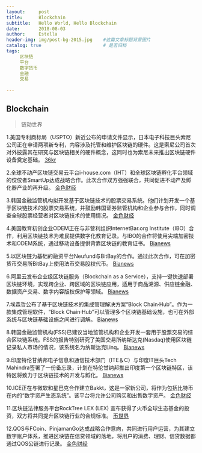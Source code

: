 ```yaml
---
layout:     post
title:      Blockchain
subtitle:   Hello World, Hello Blockchain
date:       2018-08-03 
author:     Estella 
header-img: img/post-bg-2015.jpg 	#这篇文章标题背景图片
catalog: true 						# 是否归档
tags:	
     区块链
     平台
     数字货币
     金融
     交易
    
---
```


## Blockchain
>链动世界

1.美国专利商标局（USPTO）新近公布的申请文件显示，日本电子科技巨头索尼公司正在申请两项新专利，内容涉及托管和维护区块链的硬件。这是索尼公司首次对外披露其在研究与区块链相关的硬件概念，这同时也为索尼未来推出区块链硬件设备奠定基础。  [36kr](http://36kr.com/p/5146468.html)

2.全球不动产区块链交易云平台i-house.com（IHT）和全球区块链孵化平台领域的佼佼者SmartUp达成战略合作。此次合作双方强强联合，共同促进不动产及孵化器产业的再升级。 [金色财经](https://www.jinse.com/bitcoin/222272.html)

3.韩国金融监管机构拟开发基于区块链技术的股票交易系统。他们计划开发一个基于区块链技术的股票交易系统，并鼓励韩国证券监管机构和企业参与合作，同时调查全球股票经营者对区块链技术的使用情况。  [金色财经](https://www.jinse.com/news/blockchain/222151.html)

4.美国教育初创企业ODEM正在与非营利组织InternetBar.org Institute（IBO）合作，利用区块链技术为难民提供数字化教育记录。与IBO的合作将使用尖端加密技术和ODEM系统，通过移动设备提供背靠区块链的教育证书。 [Bianews](http://www.bianews.com/news/flash?id=17689)

5.以区块链为基础的融资平台Neufund与BitBay的合作。通过此次合作，可在加密货币交易所BitBay上使用法币交易股权代币。  [Bianews](http://www.bianews.com/news/flash?id=17723)

6.阿里云发布企业级区块链服务（Blockchain as a Service），支持一键快速部署区块链环境，实现跨企业、跨区域的区块链应用，适用于商品溯源、供应链金融、数据资产交易、数字内容版权保护等领域。 [Bianews](http://www.bianews.com/news/flash?id=17730)

7.埃森哲公布了基于区块链技术的集成管理解决方案“Block Chain·Hub”。作为一款集成管理软件，“Block Chain·Hub”可以管理多个区块链基础设施，也可在外部系统与区块链基础设施之间进行调解。 [Bianews](http://www.bianews.com/news/flash?id=17731)

8.韩国金融监管机构(FSS)已建议当地监管机构和企业开发一套用于股票交易的综合区块链系统。FSS的报告特别研究了美国交易所纳斯达克(Nasdaq)使用区块链记录私人市场的情况，该系统名为纳斯达克Linq。  [Bianews](http://www.bianews.com/news/flash?id=17734)

9.印度特伦甘纳邦电子信息和通信技术部门（ITE＆C）与印度IT巨头Tech Mahindra签署了一份备忘录，计划在特伦甘纳邦推出印度第一个区块链特区，该特区将致力于区块链技术的开发与孵化。 [Bianews](http://www.bianews.com/news/flash?id=17745)

10.ICE正在与微软和星巴克合作建立Bakkt，这是一家新公司，将作为包括比特币在内的“数字资产生态系统”。该平台将允许公司购买和出售数字资产。 [金色财经](https://www.jinse.com/lives/43878.htm)

11.区块链法律服务平台RockTree LEX (LEX) 宣布获得了火币全球生态基金的投资，双方将共同提升区块链行业的合规标准。  [币世界](http://www.bishijie.com/kuaixun_86489)

12.QOS与FCoin、PinjamanGo达成战略合作意向，共同进行用户运营，为其建立数字账户体系，推进区块链在信贷领域的落地，将用户的消费、理财、信贷数据都通过QOS公链进行记录。 [金色财经](https://www.jinse.com/lives/43871.htm) 
